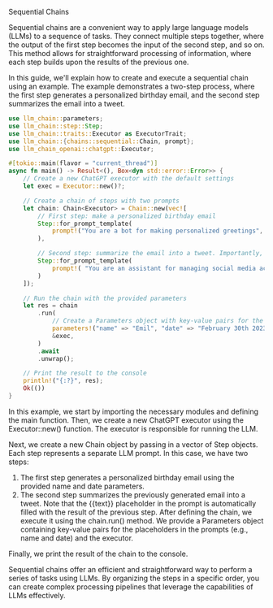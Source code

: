 Sequential Chains

Sequential chains are a convenient way to apply large language models (LLMs) to a sequence of tasks. They connect multiple steps together, where the output of the first step becomes the input of the second step, and so on. This method allows for straightforward processing of information, where each step builds upon the results of the previous one.

In this guide, we'll explain how to create and execute a sequential chain using an example. The example demonstrates a two-step process, where the first step generates a personalized birthday email, and the second step summarizes the email into a tweet.

```rust
use llm_chain::parameters;
use llm_chain::step::Step;
use llm_chain::traits::Executor as ExecutorTrait;
use llm_chain::{chains::sequential::Chain, prompt};
use llm_chain_openai::chatgpt::Executor;

#[tokio::main(flavor = "current_thread")]
async fn main() -> Result<(), Box<dyn std::error::Error>> {
    // Create a new ChatGPT executor with the default settings
    let exec = Executor::new()?;

    // Create a chain of steps with two prompts
    let chain: Chain<Executor> = Chain::new(vec![
        // First step: make a personalized birthday email
        Step::for_prompt_template(
            prompt!("You are a bot for making personalized greetings", "Make personalized birthday e-mail to the whole company for {{name}} who has their birthday on {{date}}. Include their name")
        ),

        // Second step: summarize the email into a tweet. Importantly, the text parameter becomes the result of the previous prompt.
        Step::for_prompt_template(
            prompt!( "You are an assistant for managing social media accounts for a company", "Summarize this email into a tweet to be sent by the company, use emoji if you can. \n--\n{{text}}")
        )
    ]);

    // Run the chain with the provided parameters
    let res = chain
        .run(
            // Create a Parameters object with key-value pairs for the placeholders
            parameters!("name" => "Emil", "date" => "February 30th 2023"),
            &exec,
        )
        .await
        .unwrap();

    // Print the result to the console
    println!("{:?}", res);
    Ok(())
}
```

In this example, we start by importing the necessary modules and defining the main function. Then, we create a new ChatGPT executor using the Executor::new() function. The executor is responsible for running the LLM.

Next, we create a new Chain object by passing in a vector of Step objects. Each step represents a separate LLM prompt. In this case, we have two steps:

1. The first step generates a personalized birthday email using the provided name and date parameters.
2. The second step summarizes the previously generated email into a tweet. Note that the {{text}} placeholder in the prompt is automatically filled with the result of the previous step.
After defining the chain, we execute it using the chain.run() method. We provide a Parameters object containing key-value pairs for the placeholders in the prompts (e.g., name and date) and the executor.

Finally, we print the result of the chain to the console.

Sequential chains offer an efficient and straightforward way to perform a series of tasks using LLMs. By organizing the steps in a specific order, you can create complex processing pipelines that leverage the capabilities of LLMs effectively.
